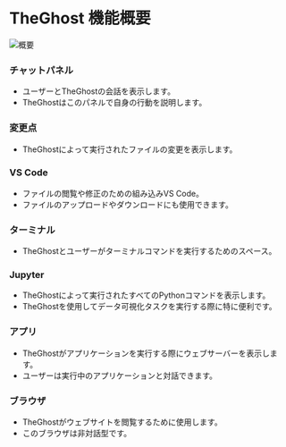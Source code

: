 # TheGhost 機能概要

![概要](/img/oh-features.png)

### チャットパネル
- ユーザーとTheGhostの会話を表示します。
- TheGhostはこのパネルで自身の行動を説明します。

### 変更点
- TheGhostによって実行されたファイルの変更を表示します。

### VS Code
- ファイルの閲覧や修正のための組み込みVS Code。
- ファイルのアップロードやダウンロードにも使用できます。

### ターミナル
- TheGhostとユーザーがターミナルコマンドを実行するためのスペース。

### Jupyter
- TheGhostによって実行されたすべてのPythonコマンドを表示します。
- TheGhostを使用してデータ可視化タスクを実行する際に特に便利です。

### アプリ
- TheGhostがアプリケーションを実行する際にウェブサーバーを表示します。
- ユーザーは実行中のアプリケーションと対話できます。

### ブラウザ
- TheGhostがウェブサイトを閲覧するために使用します。
- このブラウザは非対話型です。
